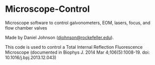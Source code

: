 # Microscope-Control
Microscope software to control galvonometers, EOM, lasers, focus, and flow chamber valves

Made by Daniel Johnson (djohnson@rockefeller.edu).

This code is used to control a Total Internal Reflection Fluorescence Microscope (documented in Biophys J. 2014 Mar 4;106(5):1008-19. doi: 10.1016/j.bpj.2013.12.043)

